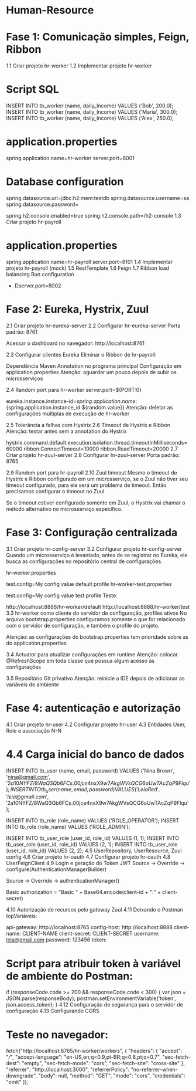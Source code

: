 # Human-Resource

# Fase 1: Comunicação simples, Feign, Ribbon
1.1 Criar projeto hr-worker
1.2 Implementar projeto hr-worker
# Script SQL

INSERT INTO tb_worker (name, daily_Income) VALUES ('Bob', 200.0);
INSERT INTO tb_worker (name, daily_Income) VALUES ('Maria', 300.0);
INSERT INTO tb_worker (name, daily_Income) VALUES ('Alex', 250.0);
# application.properties

spring.application.name=hr-worker
server.port=8001

# Database configuration
spring.datasource.url=jdbc:h2:mem:testdb
spring.datasource.username=sa
spring.datasource.password=

spring.h2.console.enabled=true
spring.h2.console.path=/h2-console
1.3 Criar projeto hr-payroll
# application.properties

spring.application.name=hr-payroll
server.port=8101
1.4 Implementar projeto hr-payroll (mock)
1.5 RestTemplate
1.6 Feign
1.7 Ribbon load balancing
Run configuration

 - Dserver.port=8002
# Fase 2: Eureka, Hystrix, Zuul
2.1 Criar projeto hr-eureka-server
2.2 Configurar hr-eureka-server
Porta padrão: 8761

Acessar o dashboard no navegador: http://localhost:8761

2.3 Configurar clientes Eureka
Eliminar o Ribbon de hr-payroll:

Dependência Maven
Annotation no programa principal
Configuração em application.properties
Atenção: aguardar um pouco depois de subir os microsserviços

2.4 Random port para hr-worker
server.port=${PORT:0}

eureka.instance.instance-id=${spring.application.name}:${spring.application.instance_id:${random.value}}
Atenção: deletar as configurações múltiplas de execução de hr-worker

2.5 Tolerância a falhas com Hystrix
2.6 Timeout de Hystrix e Ribbon
Atenção: testar antes sem a annotation do Hystrix
 
hystrix.command.default.execution.isolation.thread.timeoutInMilliseconds=60000
ribbon.ConnectTimeout=10000
ribbon.ReadTimeout=20000
2.7 Criar projeto hr-zuul-server
2.8 Configurar hr-zuul-server
Porta padrão: 8765
 
2.9 Random port para hr-payroll
2.10 Zuul timeout
Mesmo o timeout de Hystrix e Ribbon configurado em um microsserviço, se o Zuul não tiver seu timeout configurado, para ele será um problema de timeout. Então precisamos configurar o timeout
no Zuul.

Se o timeout estiver configurado somente em Zuul, o Hystrix vai chamar o método alternativo no microsserviço específico.

# Fase 3: Configuração centralizada
3.1 Criar projeto hr-config-server
3.2 Configurar projeto hr-config-server
Quando um microsserviço é levantado, antes de se registrar no Eureka, ele busca as configurações no repositório central de configurações.

hr-worker.properties

test.config=My config value default profile
hr-worker-test.properties

test.config=My config value test profile
Teste:

http://localhost:8888/hr-worker/default
http://localhost:8888/hr-worker/test
3.3 hr-worker como cliente do servidor de configuração, profiles ativos
No arquivo bootstrap.properties configuramos somente o que for relacionado com o servidor de configuração, e também o profile do projeto.

Atenção: as configurações do bootstrap.properties tem prioridade sobre as do application.properties

3.4 Actuator para atualizar configurações em runtime
Atenção: colocar @RefreshScope em toda classe que possua algum acesso às configurações

3.5 Repositório Git privativo
Atenção: reinicie a IDE depois de adicionar as variáveis de ambiente

# Fase 4: autenticação e autorização
4.1 Criar projeto hr-user
4.2 Configurar projeto hr-user
4.3 Entidades User, Role e associação N-N
# 4.4 Carga inicial do banco de dados
INSERT INTO tb_user (name, email, password) VALUES ('Nina Brown', 'nina@gmail.com', '$2a$10$NYFZ/8WaQ3Qb6FCs.00jce4nxX9w7AkgWVsQCG6oUwTAcZqP9Flqu');
INSERT INTO tb_user (name, email, password) VALUES ('Leia Red', 'leia@gmail.com', '$2a$10$NYFZ/8WaQ3Qb6FCs.00jce4nxX9w7AkgWVsQCG6oUwTAcZqP9Flqu');

INSERT INTO tb_role (role_name) VALUES ('ROLE_OPERATOR');
INSERT INTO tb_role (role_name) VALUES ('ROLE_ADMIN');

INSERT INTO tb_user_role (user_id, role_id) VALUES (1, 1);
INSERT INTO tb_user_role (user_id, role_id) VALUES (2, 1);
INSERT INTO tb_user_role (user_id, role_id) VALUES (2, 2);
4.5 UserRepository, UserResource, Zuul config
4.6 Criar projeto hr-oauth
4.7 Configurar projeto hr-oauth
4.8 UserFeignClient
 4.9 Login e geração do Token JWT
Source -> Override -> configure(AuthenticationManagerBuilder)

Source -> Override -> authenticationManager()

Basic authorization = "Basic " + Base64.encode(client-id + ":" + client-secret) 

4.10 Autorização de recursos pelo gateway Zuul
4.11 Deixando o Postman topVariáveis:

api-gateway: http://localhost:8765
config-host: http://localhost:8888
client-name: CLIENT-NAME
client-secret: CLIENT-SECRET
username: leia@gmail.com
password: 123456
token:
# Script para atribuir token à variável de ambiente do Postman:

if (responseCode.code >= 200 && responseCode.code < 300) {
   var json = JSON.parse(responseBody);
    postman.setEnvironmentVariable('token', json.access_token);
 }
4.12 Configuração de segurança para o servidor de configuração
4.13 Configurando CORS
# Teste no navegador:

fetch("http://localhost:8765/hr-worker/workers", {
  "headers": {
    "accept": "*/*",
    "accept-language": "en-US,en;q=0.9,pt-BR;q=0.8,pt;q=0.7",
    "sec-fetch-dest": "empty",
    "sec-fetch-mode": "cors",
   "sec-fetch-site": "cross-site"
  },
  "referrer": "http://localhost:3000",
  "referrerPolicy": "no-referrer-when-downgrade",
  "body": null,
  "method": "GET",
  "mode": "cors",
  "credentials": "omit"
});
